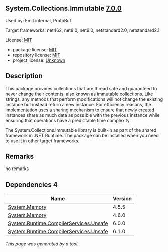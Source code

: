 System.Collections.Immutable [7.0.0](https://www.nuget.org/packages/System.Collections.Immutable/7.0.0)
--------------------

Used by: Emit internal, ProtoBuf

Target frameworks: net462, net8.0, net9.0, netstandard2.0, netstandard2.1

License: [MIT](../../../../licenses/mit) 

- package license: [MIT](https://licenses.nuget.org/MIT) 
- repository license: [MIT](https://github.com/dotnet/runtime) 
- project license: [Unknown](https://dot.net/) 

Description
-----------
This package provides collections that are thread safe and guaranteed to never change their contents, also known as immutable collections. Like strings, any methods that perform modifications will not change the existing instance but instead return a new instance. For efficiency reasons, the implementation uses a sharing mechanism to ensure that newly created instances share as much data as possible with the previous instance while ensuring that operations have a predictable time complexity.

The System.Collections.Immutable library is built-in as part of the shared framework in .NET Runtime. The package can be installed when you need to use it in other target frameworks.

Remarks
-----------
no remarks


Dependencies 4
-----------

|Name|Version|
|----------|:----|
|[System.Memory](../../../../packages/nuget.org/system.memory/4.5.5)|4.5.5|
|[System.Memory](../../../../packages/nuget.org/system.memory/4.6.0)|4.6.0|
|[System.Runtime.CompilerServices.Unsafe](../../../../packages/nuget.org/system.runtime.compilerservices.unsafe/6.0.0)|6.0.0|
|[System.Runtime.CompilerServices.Unsafe](../../../../packages/nuget.org/system.runtime.compilerservices.unsafe/6.1.0)|6.1.0|

*This page was generated by a tool.*